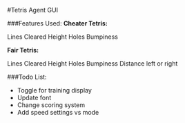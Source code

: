 #Tetris Agent GUI


###Features Used:
**Cheater Tetris:**

Lines Cleared
Height 
Holes
Bumpiness

**Fair Tetris:**

Lines Cleared
Height 
Holes
Bumpiness
Distance left or right



###Todo List:


* Toggle for training display
* Update font
* Change scoring system
* Add speed settings vs mode
